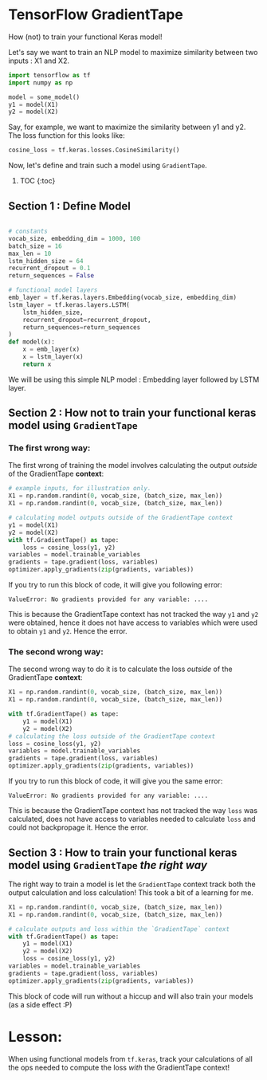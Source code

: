 # TensorFlow GradientTape

How (not) to train your functional Keras model!

Let's say we want to train an NLP model to maximize similarity between two inputs : X1 and X2.
```python
import tensorflow as tf
import numpy as np

model = some_model()
y1 = model(X1)
y2 = model(X2)
```

Say, for example, we want to maximize the similarity between y1 and y2. The loss function for this looks like:
```python
cosine_loss = tf.keras.losses.CosineSimilarity()
```

Now, let's define and train such a model using `GradientTape`.





1. TOC
{:toc}

## Section 1 : Define Model 
```python

# constants
vocab_size, embedding_dim = 1000, 100
batch_size = 16
max_len = 10
lstm_hidden_size = 64
recurrent_dropout = 0.1
return_sequences = False

# functional model layers
emb_layer = tf.keras.layers.Embedding(vocab_size, embedding_dim)
lstm_layer = tf.keras.layers.LSTM(
    lstm_hidden_size, 
    recurrent_dropout=recurrent_dropout,
    return_sequences=return_sequences
)
def model(x):
    x = emb_layer(x)
    x = lstm_layer(x)
    return x
```
We will be using this simple NLP model : Embedding layer followed by LSTM layer. 

## Section 2 : How not to train your functional keras model using `GradientTape`

### The first wrong way: 
The first wrong of training the model involves calculating the output _outside_ of the GradientTape **context**:
```python
# example inputs, for illustration only.
X1 = np.random.randint(0, vocab_size, (batch_size, max_len))
X1 = np.random.randint(0, vocab_size, (batch_size, max_len))

# calculating model outputs outside of the GradientTape context
y1 = model(X1)
y2 = model(X2)
with tf.GradientTape() as tape:
    loss = cosine_loss(y1, y2)
variables = model.trainable_variables
gradients = tape.gradient(loss, variables)
optimizer.apply_gradients(zip(gradients, variables))
```
If you try to run this block of code, it will give you following error:
```
ValueError: No gradients provided for any variable: .... 
```
This is because the GradientTape context has not tracked the way `y1` and `y2` were obtained, hence it does not have access to variables which were used to obtain `y1` and `y2`. Hence the error.


### The second wrong way:
The second wrong way to do it is to calculate the loss _outside_ of the GradientTape **context**:
```python
X1 = np.random.randint(0, vocab_size, (batch_size, max_len))
X1 = np.random.randint(0, vocab_size, (batch_size, max_len))

with tf.GradientTape() as tape:
    y1 = model(X1)
    y2 = model(X2)
# calculating the loss outside of the GradientTape context
loss = cosine_loss(y1, y2)
variables = model.trainable_variables
gradients = tape.gradient(loss, variables)
optimizer.apply_gradients(zip(gradients, variables))
```

If you try to run this block of code, it will give you the same error:
```
ValueError: No gradients provided for any variable: .... 
```
This is because the GradientTape context has not tracked the way `loss` was calculated, does not have access to variables needed to calculate `loss` and could not backpropage it. Hence the error.


## Section 3 : How to train your functional keras model using `GradientTape` _the right way_
The right way to train a model is let the `GradientTape` context track both the output calculation and loss calculation! This took a bit of a learning for me.
```python
X1 = np.random.randint(0, vocab_size, (batch_size, max_len))
X1 = np.random.randint(0, vocab_size, (batch_size, max_len))

# calculate outputs and loss within the `GradientTape` context
with tf.GradientTape() as tape:
    y1 = model(X1)
    y2 = model(X2)
    loss = cosine_loss(y1, y2)
variables = model.trainable_variables
gradients = tape.gradient(loss, variables)
optimizer.apply_gradients(zip(gradients, variables))
```
This block of code will run without a hiccup and will also train your models (as a side effect :P)


# Lesson:

When using functional models from `tf.keras`, track your calculations of all the ops needed to compute the loss _with_ the GradientTape context!  


